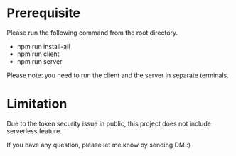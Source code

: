 # Prerequisite
Please run the following command from the root directory.
- npm run install-all
- npm run client
- npm run server

Please note: you need to run the client and the server in separate terminals.

# Limitation
Due to the token security issue in public, this project does not include serverless feature.

If you have any question, please let me know by sending DM :)
